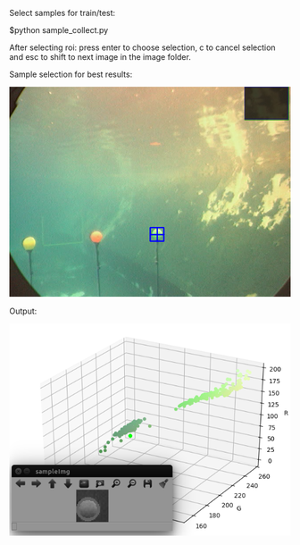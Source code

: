 Select samples for train/test:

$python sample_collect.py

After selecting roi: press enter to choose selection, c to cancel selection and esc to shift to next image in the image folder.

Sample selection for best results: 

![alt tag](https://github.com/derekbt96/ENPM673/blob/master/Project_3/sample_roi.png)

Output: 

![alt tag](https://github.com/derekbt96/ENPM673/blob/master/Project_3/sample_output.png)

